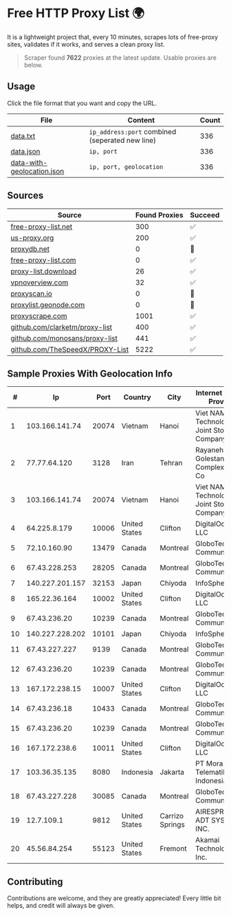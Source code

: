
# Free HTTP Proxy List 🌍

It is a lightweight project that, every 10 minutes, scrapes lots of free-proxy sites, validates if it works, and serves a clean proxy list.


> Scraper found **7622** proxies at the latest update. Usable proxies are below.

## Usage

Click the file format that you want and copy the URL.


|File|Content|Count|
|----|-------|-----|
|[data.txt](https://raw.githubusercontent.com/themiralay/Proxy-List-World/master/data.txt)|`ip_address:port` combined (seperated new line)|336|
|[data.json](https://raw.githubusercontent.com/themiralay/Proxy-List-World/master/data.json)|`ip, port`|336|
|[data-with-geolocation.json](https://raw.githubusercontent.com/themiralay/Proxy-List-World/master/data-with-geolocation.json)|`ip, port, geolocation`|336|

## Sources

|Source|Found Proxies|Succeed|
|------|-------------|-------|
|[free-proxy-list.net](https://free-proxy-list.net)|300|✅|
|[us-proxy.org](https://www.us-proxy.org)|200|✅|
|[proxydb.net](http://proxydb.net)|0|🚫|
|[free-proxy-list.com](https://free-proxy-list.com/?page=&port=&type%5B%5D=http&type%5B%5D=https&up_time=0&search=Search)|0|✅|
|[proxy-list.download](https://www.proxy-list.download/HTTP)|26|✅|
|[vpnoverview.com](https://vpnoverview.com/privacy/anonymous-browsing/free-proxy-servers)|32|✅|
|[proxyscan.io](https://www.proxyscan.io)|0|🚫|
|[proxylist.geonode.com](https://proxylist.geonode.com/api/proxy-list?limit=300&page=1&sort_by=lastChecked&sort_type=desc&protocols=http,https)|0|🚫|
|[proxyscrape.com](https://api.proxyscrape.com/v2/?request=displayproxies&protocol=http&timeout=10000&country=all&ssl=all&anonymity=all)|1001|✅|
|[github.com/clarketm/proxy-list](https://raw.githubusercontent.com/clarketm/proxy-list/master/proxy-list-raw.txt)|400|✅|
|[github.com/monosans/proxy-list](https://raw.githubusercontent.com/monosans/proxy-list/main/proxies/http.txt)|441|✅|
|[github.com/TheSpeedX/PROXY-List](https://raw.githubusercontent.com/TheSpeedX/PROXY-List/master/http.txt)|5222|✅|


## Sample Proxies With Geolocation Info

|#|Ip|Port|Country|City|Internet Service Provider|
|-|--|----|-------|----|-------------------------|
|1|103.166.141.74|20074|Vietnam|Hanoi|Viet NAM Cloud Technology Joint Stock Company|
|2|77.77.64.120|3128|Iran|Tehran|Rayaneh Danesh Golestan Complex P.J.S. Co|
|3|103.166.141.74|20074|Vietnam|Hanoi|Viet NAM Cloud Technology Joint Stock Company|
|4|64.225.8.179|10006|United States|Clifton|DigitalOcean, LLC|
|5|72.10.160.90|13479|Canada|Montreal|GloboTech Communications|
|6|67.43.228.253|28205|Canada|Montreal|GloboTech Communications|
|7|140.227.201.157|32153|Japan|Chiyoda|InfoSphere|
|8|165.22.36.164|10002|United States|Clifton|DigitalOcean, LLC|
|9|67.43.236.20|10239|Canada|Montreal|GloboTech Communications|
|10|140.227.228.202|10101|Japan|Chiyoda|InfoSphere|
|11|67.43.227.227|9139|Canada|Montreal|GloboTech Communications|
|12|67.43.236.20|10239|Canada|Montreal|GloboTech Communications|
|13|167.172.238.15|10007|United States|Clifton|DigitalOcean, LLC|
|14|67.43.236.18|10433|Canada|Montreal|GloboTech Communications|
|15|67.43.236.20|10239|Canada|Montreal|GloboTech Communications|
|16|167.172.238.6|10011|United States|Clifton|DigitalOcean, LLC|
|17|103.36.35.135|8080|Indonesia|Jakarta|PT Mora Telematika Indonesia|
|18|67.43.227.228|30085|Canada|Montreal|GloboTech Communications|
|19|12.7.109.1|9812|United States|Carrizo Springs|AIRESPRING-ADT SYSTEMS, INC.|
|20|45.56.84.254|55123|United States|Fremont|Akamai Technologies, Inc.|



## Contributing

Contributions are welcome, and they are greatly appreciated! Every
little bit helps, and credit will always be given.

